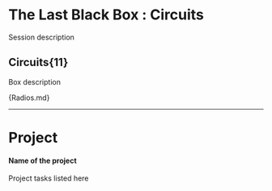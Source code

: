 # The Last Black Box : Circuits
Session description

## Circuits{11}
Box description

{Radios.md}

---

# Project
#### Name of the project
Project tasks listed here

